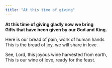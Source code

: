 ```yaml
---
title: "At this time of giving"
---
```


**At this time of giving gladly now we bring   
Gifts that have been given by our God and King.**

Here is our bread of pain, work of human hands   
This is the bread of joy, we will share in love.

See, Lord, this joyous wine harvested from earth,   
This is our wine of love, ready for the feast.